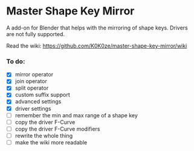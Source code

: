 # Master Shape Key Mirror
A add-on for Blender that helps with the mirroring of shape keys. Drivers are not fully supported.

Read the wiki: https://github.com/K0K0ze/master-shape-key-mirror/wiki 

### To do:

- [x] mirror operator
- [x] join operator
- [x] split operator
- [x] custom suffix support
- [x] advanced settings
- [x] driver settings
- [ ] remember the min and max range of a shape key
- [ ] copy the driver F-Curve
- [ ] copy the driver F-Curve modifiers
- [ ] rewrite the whole thing
- [ ] make the wiki more readable
